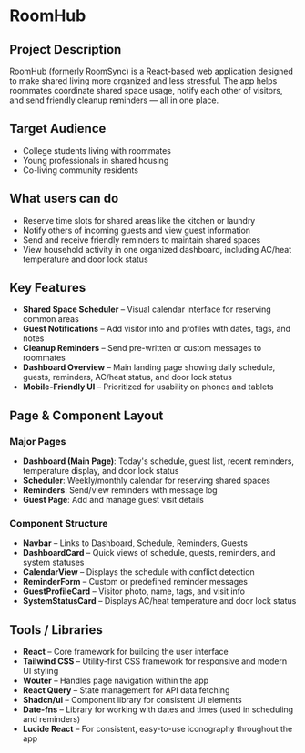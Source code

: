 # RoomHub

## Project Description
RoomHub (formerly RoomSync) is a React-based web application designed to make shared living more organized and less stressful. The app helps roommates coordinate shared space usage, notify each other of visitors, and send friendly cleanup reminders — all in one place.

## Target Audience
- College students living with roommates
- Young professionals in shared housing
- Co-living community residents

## What users can do
- Reserve time slots for shared areas like the kitchen or laundry
- Notify others of incoming guests and view guest information
- Send and receive friendly reminders to maintain shared spaces
- View household activity in one organized dashboard, including AC/heat temperature and door lock status

## Key Features
- **Shared Space Scheduler** – Visual calendar interface for reserving common areas
- **Guest Notifications** – Add visitor info and profiles with dates, tags, and notes
- **Cleanup Reminders** – Send pre-written or custom messages to roommates
- **Dashboard Overview** – Main landing page showing daily schedule, guests, reminders, AC/heat status, and door lock status
- **Mobile-Friendly UI** – Prioritized for usability on phones and tablets

## Page & Component Layout

### Major Pages
- **Dashboard (Main Page)**: Today's schedule, guest list, recent reminders, temperature display, and door lock status
- **Scheduler**: Weekly/monthly calendar for reserving shared spaces
- **Reminders**: Send/view reminders with message log
- **Guest Page**: Add and manage guest visit details

### Component Structure
- **Navbar** – Links to Dashboard, Schedule, Reminders, Guests
- **DashboardCard** – Quick views of schedule, guests, reminders, and system statuses
- **CalendarView** – Displays the schedule with conflict detection
- **ReminderForm** – Custom or predefined reminder messages
- **GuestProfileCard** – Visitor photo, name, tags, and visit info
- **SystemStatusCard** – Displays AC/heat temperature and door lock status

## Tools / Libraries
- **React** – Core framework for building the user interface
- **Tailwind CSS** – Utility-first CSS framework for responsive and modern UI styling
- **Wouter** – Handles page navigation within the app
- **React Query** – State management for API data fetching
- **Shadcn/ui** – Component library for consistent UI elements
- **Date-fns** – Library for working with dates and times (used in scheduling and reminders)
- **Lucide React** – For consistent, easy-to-use iconography throughout the app
